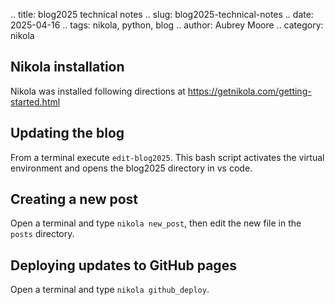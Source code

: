 .. title: blog2025 technical notes
.. slug: blog2025-technical-notes
.. date: 2025-04-16
.. tags: nikola, python, blog
.. author: Aubrey Moore
.. category: nikola

## Nikola installation
Nikola was installed following directions at <https://getnikola.com/getting-started.html>

## Updating the blog
From a terminal execute ```edit-blog2025```.
This bash script activates the virtual environment and opens the blog2025 directory in vs code.

## Creating a new post
Open a terminal and type ``nikola new_post``, then edit the new file in the ``posts`` directory.

## Deploying updates to GitHub pages
Open a terminal and type ``nikola github_deploy``.


